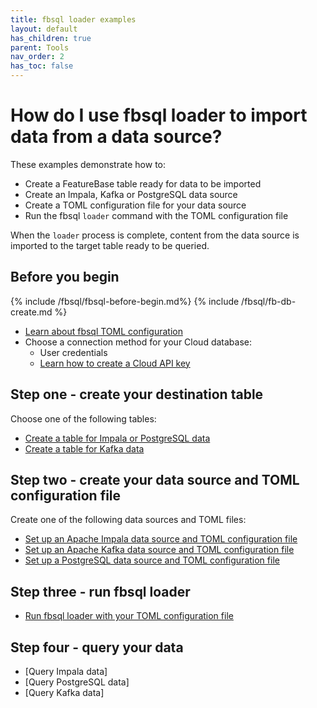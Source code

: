 ```yaml
---
title: fbsql loader examples
layout: default
has_children: true
parent: Tools
nav_order: 2
has_toc: false
---
```


# How do I use fbsql loader to import data from a data source?

These examples demonstrate how to:
* Create a FeatureBase table ready for data to be imported
* Create an Impala, Kafka or PostgreSQL data source
* Create a TOML configuration file for your data source
* Run the fbsql `loader` command with the TOML configuration file

When the `loader` process is complete, content from the data source is imported to the target table ready to be queried.

## Before you begin

{% include /fbsql/fbsql-before-begin.md%}
{% include /fbsql/fb-db-create.md %}
* [Learn about fbsql TOML configuration](/docs/tools/fbsql/fbsql-loader-config)
* Choose a connection method for your Cloud database:
  * User credentials
  * [Learn how to create a Cloud API key](/docs/cloud/cloud-authentication/cloud-auth-create-key)

## Step one - create your destination table

Choose one of the following tables:
* [Create a table for Impala or PostgreSQL data](/docs/sql-guide/examples/sql-eg-table/sql-eg-table-create-impala-postgres)
* [Create a table for Kafka data](/docs/sql-guide/examples/sql-eg-table/sql-eg-table-create-kafka)

## Step two - create your data source and TOML configuration file

Create one of the following data sources and TOML files:
* [Set up an Apache Impala data source and TOML configuration file]( /docs/tools/fbsql-examples/fbsql-loader-eg-impala-source)
* [Set up an Apache Kafka data source and TOML configuration file]( /docs/tools/fbsql-examples/fbsql-loader-eg-kafka-source)
* [Set up a PostgreSQL data source and TOML configuration file]( /docs/tools/fbsql-examples/fbsql-loader-eg-postgres-source)

## Step three - run fbsql loader

* [Run fbsql loader with your TOML configuration file]( /docs/tools/fbsql-examples/fbsql-loader-eg-ingest)

## Step four - query your data

* [Query Impala data]
* [Query PostgreSQL data]
* [Query Kafka data]
